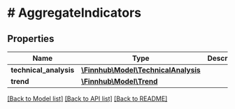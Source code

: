 # # AggregateIndicators

## Properties

Name | Type | Description | Notes
------------ | ------------- | ------------- | -------------
**technical_analysis** | [**\Finnhub\Model\TechnicalAnalysis**](TechnicalAnalysis.md) |  | [optional]
**trend** | [**\Finnhub\Model\Trend**](Trend.md) |  | [optional]

[[Back to Model list]](../../README.md#models) [[Back to API list]](../../README.md#endpoints) [[Back to README]](../../README.md)
